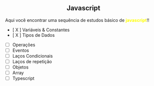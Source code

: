 <h2 align="center"><b>Javascript</b></h2>
<p>Aqui você encontrar uma sequência de estudos básico de <b style="color:yellow;">javascript</b>!!</p>

- [ X ]  Variáveis & Constantes
- [ X ] Tipos de Dados
- [  ]  Operações
- [  ]  Eventos
- [  ]  Laços Condicionais
- [  ]  Laços de repetição
- [  ]  Objetos
- [  ]  Array
- [  ]  Typescript